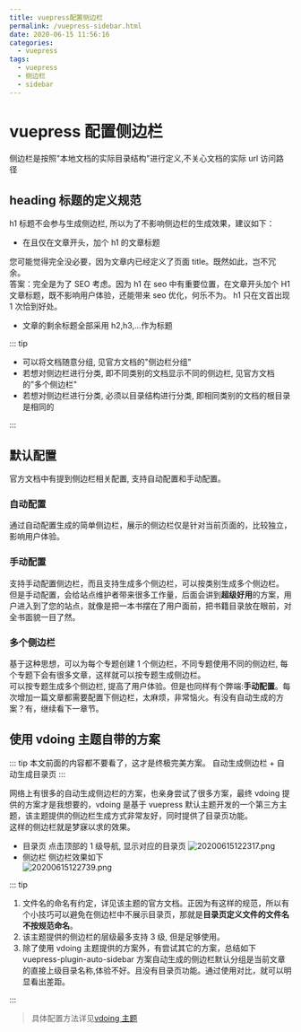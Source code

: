 ```yaml
---
title: vuepress配置侧边栏
permalink: /vuepress-sidebar.html
date: 2020-06-15 11:56:16
categories:
  - vuepress
tags:
  - vuepress
  - 侧边栏
  - sidebar
---
```


# vuepress 配置侧边栏

侧边栏是按照"本地文档的实际目录结构"进行定义,不关心文档的实际 url 访问路径

## heading 标题的定义规范

h1 标题不会参与生成侧边栏, 所以为了不影响侧边栏的生成效果，建议如下：

- 在且仅在文章开头，加个 h1 的文章标题

您可能觉得完全没必要，因为文章内已经定义了页面 title。既然如此，岂不冗余。  
答案：完全是为了 SEO 考虑。因为 h1 在 seo 中有重要位置，在文章开头加个 H1 文章标题，既不影响用户体验，还能带来 seo 优化，何乐不为。
h1 只在文首出现 1 次恰到好处。

- 文章的剩余标题全部采用 h2,h3,...作为标题

::: tip

- 可以将文档随意分组, 见官方文档的"侧边栏分组"
- 若想对侧边栏进行分类, 即不同类别的文档显示不同的侧边栏, 见官方文档的"多个侧边栏"
- 若想对侧边栏进行分类, 必须以目录结构进行分类, 即相同类别的文档的根目录是相同的

:::

## 默认配置

官方文档中有提到侧边栏相关配置, 支持自动配置和手动配置。

### 自动配置

通过自动配置生成的简单侧边栏，展示的侧边栏仅是针对当前页面的，比较独立，影响用户体验。

### 手动配置

支持手动配置侧边栏，而且支持生成多个侧边栏，可以按类别生成多个侧边栏。  
但是手动配置，会给站点维护者带来很多工作量，后面会讲到**超级好用**的方案，用户进入到了您的站点，就像是把一本书摆在了用户面前，把书籍目录放在眼前，对全书面貌一目了然。

### 多个侧边栏

基于这种思想，可以为每个专题创建 1 个侧边栏，不同专题使用不同的侧边栏, 每个专题下会有很多文章，这样就可以按专题生成侧边栏。  
可以按专题生成多个侧边栏, 提高了用户体验。但是也同样有个弊端:**手动配置**。每次增加一篇文章都需要配置下侧边栏，太麻烦，非常恼火。有没有自动生成的方案？有，继续看下一章节。

## 使用 vdoing 主题自带的方案

::: tip
本文前面的内容都不要看了，这才是终极完美方案。
自动生成侧边栏 + 自动生成目录页
:::

网络上有很多的自动生成侧边栏的方案，也亲身尝试了很多方案，最终 vdoing 提供的方案才是我想要的，vdoing 是基于 vuepress 默认主题开发的一个第三方主题，该主题提供的侧边栏生成方式非常友好，同时提供了目录页功能。  
这样的侧边栏就是梦寐以求的效果。

- 目录页
  点击顶部的 1 级导航, 显示对应的目录页
  ![20200615122317.png](https://cdn.jsdelivr.net/gh/wangshibiaoFlytiger/blog_picBed1/images/20200615122317.png)
- 侧边栏
  侧边栏效果如下  
  ![20200615122739.png](https://cdn.jsdelivr.net/gh/wangshibiaoFlytiger/blog_picBed1/images/20200615122739.png)

::: tip

1. 文件名的命名有约定，详见该主题的官方文档。正因为有这样的规范，所以有个小技巧可以避免在侧边栏中不展示目录页，那就是**目录页定义文件的文件名不按规范命名**。
2. 该主题提供的侧边栏的层级最多支持 3 级, 但是足够使用。
3. 除了使用 vdoing 主题提供的方案外，有尝试其它的方案，总结如下<br>
   vuepress-plugin-auto-sidebar 方案自动生成的侧边栏默认分组是当前文章的直接上级目录名称,体验不好。且没有目录页功能。通过使用对比，就可以明显看出差距。

:::

> 具体配置方法详见[vdoing 主题](/vuepress-theme-vdoing.html)

